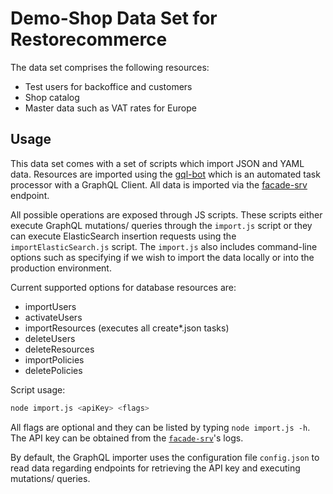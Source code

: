 # Demo-Shop Data Set for Restorecommerce

The data set comprises the following resources:

- Test users for backoffice and customers
- Shop catalog
- Master data such as VAT rates for Europe

## Usage

This data set comes with a set of scripts which import JSON and YAML data. 
Resources are imported using the [gql-bot](https://github.com/restorecommerce/gql-bot) which is an automated task processor with a GraphQL Client.
All data is imported via the [facade-srv](https://github.com/restorecommerce/facade-srv) endpoint.

All possible operations are exposed through JS scripts. 
These scripts either execute GraphQL mutations/ queries through the `import.js` script or they can execute ElasticSearch insertion requests using the `importElasticSearch.js` script.
The `import.js` also includes command-line options such as specifying if we wish to import the data locally or into the production environment.

Current supported options for database resources are:

- importUsers
- activateUsers
- importResources (executes all create*.json tasks)
- deleteUsers
- deleteResources
- importPolicies
- deletePolicies

Script usage:

```sh
node import.js <apiKey> <flags>
```

All flags are optional and they can be listed by typing `node import.js -h`.
The API key can be obtained from the [`facade-srv`](https://github.com/restorecommerce/facade-srv)'s logs.

By default, the GraphQL importer uses the configuration file `config.json` to read data regarding endpoints for retrieving the API key 
and executing mutations/ queries.

